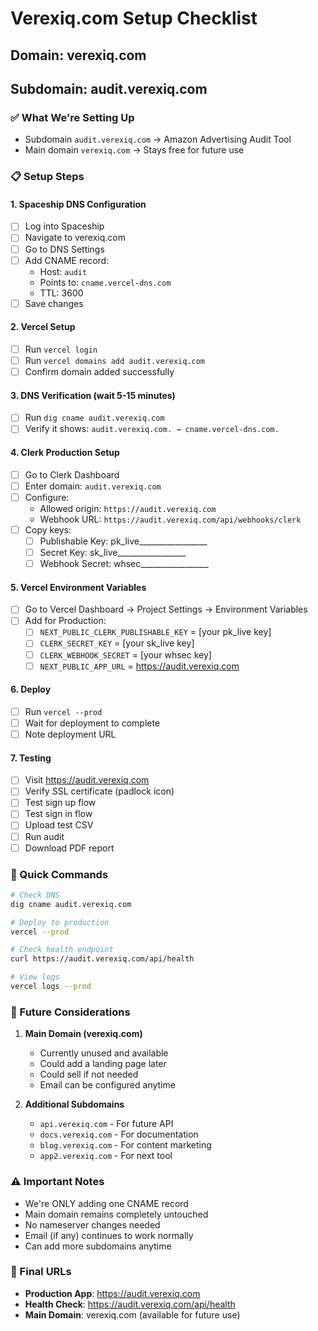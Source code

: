 # Verexiq.com Setup Checklist

## Domain: verexiq.com
## Subdomain: audit.verexiq.com

### ✅ What We're Setting Up
- Subdomain `audit.verexiq.com` → Amazon Advertising Audit Tool
- Main domain `verexiq.com` → Stays free for future use

### 📋 Setup Steps

#### 1. Spaceship DNS Configuration
- [ ] Log into Spaceship
- [ ] Navigate to verexiq.com
- [ ] Go to DNS Settings
- [ ] Add CNAME record:
  - Host: `audit`
  - Points to: `cname.vercel-dns.com`
  - TTL: 3600
- [ ] Save changes

#### 2. Vercel Setup
- [ ] Run `vercel login`
- [ ] Run `vercel domains add audit.verexiq.com`
- [ ] Confirm domain added successfully

#### 3. DNS Verification (wait 5-15 minutes)
- [ ] Run `dig cname audit.verexiq.com`
- [ ] Verify it shows: `audit.verexiq.com. → cname.vercel-dns.com.`

#### 4. Clerk Production Setup
- [ ] Go to Clerk Dashboard
- [ ] Enter domain: `audit.verexiq.com`
- [ ] Configure:
  - Allowed origin: `https://audit.verexiq.com`
  - Webhook URL: `https://audit.verexiq.com/api/webhooks/clerk`
- [ ] Copy keys:
  - [ ] Publishable Key: pk_live_________________
  - [ ] Secret Key: sk_live_________________
  - [ ] Webhook Secret: whsec_________________

#### 5. Vercel Environment Variables
- [ ] Go to Vercel Dashboard → Project Settings → Environment Variables
- [ ] Add for Production:
  - [ ] `NEXT_PUBLIC_CLERK_PUBLISHABLE_KEY` = [your pk_live key]
  - [ ] `CLERK_SECRET_KEY` = [your sk_live key]
  - [ ] `CLERK_WEBHOOK_SECRET` = [your whsec key]
  - [ ] `NEXT_PUBLIC_APP_URL` = https://audit.verexiq.com

#### 6. Deploy
- [ ] Run `vercel --prod`
- [ ] Wait for deployment to complete
- [ ] Note deployment URL

#### 7. Testing
- [ ] Visit https://audit.verexiq.com
- [ ] Verify SSL certificate (padlock icon)
- [ ] Test sign up flow
- [ ] Test sign in flow
- [ ] Upload test CSV
- [ ] Run audit
- [ ] Download PDF report

### 🎯 Quick Commands

```bash
# Check DNS
dig cname audit.verexiq.com

# Deploy to production
vercel --prod

# Check health endpoint
curl https://audit.verexiq.com/api/health

# View logs
vercel logs --prod
```

### 📝 Future Considerations

1. **Main Domain (verexiq.com)**
   - Currently unused and available
   - Could add a landing page later
   - Could sell if not needed
   - Email can be configured anytime

2. **Additional Subdomains**
   - `api.verexiq.com` - For future API
   - `docs.verexiq.com` - For documentation
   - `blog.verexiq.com` - For content marketing
   - `app2.verexiq.com` - For next tool

### ⚠️ Important Notes

- We're ONLY adding one CNAME record
- Main domain remains completely untouched
- No nameserver changes needed
- Email (if any) continues to work normally
- Can add more subdomains anytime

### 🚀 Final URLs

- **Production App**: https://audit.verexiq.com
- **Health Check**: https://audit.verexiq.com/api/health
- **Main Domain**: verexiq.com (available for future use)